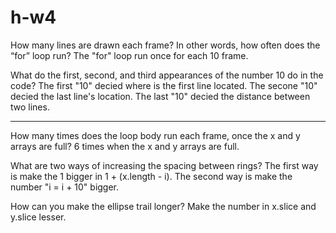 # h-w4
How many lines are drawn each frame? In other words, how often does the “for” loop run?
  The "for" loop run once for each 10 frame.
  
What do the first, second, and third appearances of the number 10 do in the code?
  The first "10" decied where is the first line located. The secone "10" decied the last line's location. The last "10" decied the distance between two lines. 
    

  
 ----------------------------------------------------------------------------------------------------------------------------
  
 How many times does the loop body run each frame, once the x and y arrays are full?
  6 times when the x and y arrays are full.



 What are two ways of increasing the spacing between rings? 
   The first way is make the 1 bigger in 1 + (x.length - i).
   The second way is make the number "i = i + 10" bigger.
  
  
  How can you make the ellipse trail longer?
  Make the number in x.slice and y.slice lesser.
